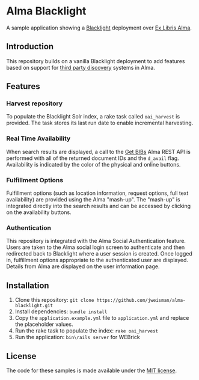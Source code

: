 # Alma Blacklight

A sample application showing a [Blacklight](http://projectblacklight.org) deployment over [Ex Libris Alma](http://www.exlibrisgroup.com/category/AlmaOverview). 

Introduction
------------
This repository builds on a vanilla Blacklight deployment to add features based on support for [third party discovery](https://developers.exlibrisgroup.com/alma/integrations/discovery) systems in Alma.

## Features

### Harvest repository
To populate the Blacklight Solr index, a rake task called `oai_harvest` is provided. The task stores its last run date to enable incremental harvesting.

### Real Time Availability
When search results are displayed, a call to the [Get BIBs](https://developers.exlibrisgroup.com/alma/apis/bibs) Alma REST API is performed with all of the returned document IDs and the `d_avail` flag. Availability is indicated by the color of the physical and online buttons.

### Fulfillment Options
Fulfillment options (such as location information, request options, full text availability) are provided using the Alma "mash-up". The "mash-up" is integrated directly into the search results and can be accessed by clicking on the availability buttons.

### Authentication
This repository is integrated with the Alma Social Authentication feature. Users are taken to the Alma social login screen to authenticate and then redirected back to Blacklight where a user session is created. Once logged in, fulfillment options appropriate to the authenticated user are displayed. Details from Alma are displayed on the user information page.

## Installation

1. Clone this repository: `git clone https://github.com/jweisman/alma-blacklight.git`
2. Install dependencies: `bundle install`
3. Copy the `application.example.yml` file to `application.yml` and replace the placeholder values.
4. Run the rake task to populate the index: `rake oai_harvest`
5. Run the application: `bin\rails server` for WEBrick 

License
-------
The code for these samples is made available under the [MIT license](http://opensource.org/licenses/MIT).